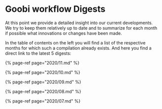 # Goobi workflow Digests

At this point we provide a detailed insight into our current developments. We try to keep them relatively up to date and to summarize for each month if possible what innovations or changes have been made.

In the table of contents on the left you will find a list of the respective months for which such a compilation already exists. And here you find a direct link to the latest 5 digests:

{% page-ref page="2020/11.md" %}

{% page-ref page="2020/10.md" %}

{% page-ref page="2020/09.md" %}

{% page-ref page="2020/08.md" %}

{% page-ref page="2020/07.md" %}
